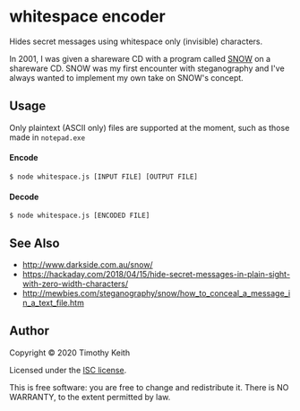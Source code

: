 # whitespace encoder

Hides secret messages using whitespace only (invisible) characters.

In 2001, I was given a shareware CD with a program called [SNOW](http://www.darkside.com.au/snow/) on a shareware CD. SNOW was my first encounter with steganography and I've always wanted to implement my own take on SNOW's concept.

## Usage

Only plaintext (ASCII only) files are supported at the moment, such as those made in `notepad.exe`

#### Encode

```console
$ node whitespace.js [INPUT FILE] [OUTPUT FILE]
```

#### Decode

```console
$ node whitespace.js [ENCODED FILE]
```

## See Also

  * http://www.darkside.com.au/snow/
  * https://hackaday.com/2018/04/15/hide-secret-messages-in-plain-sight-with-zero-width-characters/
  * http://mewbies.com/steganography/snow/how_to_conceal_a_message_in_a_text_file.htm

## Author
Copyright © 2020 Timothy Keith

Licensed under the [ISC license](LICENSE).

This is free software: you are free to change and redistribute it. There is NO WARRANTY, to the extent permitted by law.

